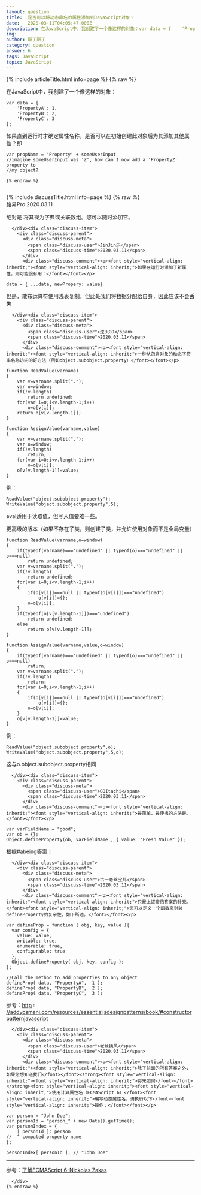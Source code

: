 ```yaml
---
layout: question
title:  是否可以将动态命名的属性添加到JavaScript对象？
date:   2020-03-11T04:05:47.000Z
description: 在JavaScript中，我创建了一个像这样的对象：var data = {    'PropertyA'  1,    'PropertyB' ...
img: 
author: 斯丁斯丁
category: question
answer: 6
tags: JavaScript
topic: JavaScript
---
```

<div class="article-root">
  <div class="article">
    {% include articleTitle.html info=page %}
    {% raw %}
    <div class="article-content"><p><font style="vertical-align: inherit;"><font style="vertical-align: inherit;">在JavaScript中，我创建了一个像这样的对象：</font></font></p>

<pre><code>var data = {<font></font>
    'PropertyA': 1,<font></font>
    'PropertyB': 2,<font></font>
    'PropertyC': 3<font></font>
};<font></font>
</code></pre>

<p><font style="vertical-align: inherit;"><font style="vertical-align: inherit;">如果直到运行时才确定属性名称，是否可以在初始创建此对象后为其添加其他属性？</font><font style="vertical-align: inherit;">即</font></font></p>

<pre><code>var propName = 'Property' + someUserInput<font></font>
//imagine someUserInput was 'Z', how can I now add a 'PropertyZ' property to <font></font>
//my object?<font></font>
</code></pre></div>
    {% endraw %}
  </div>
  <p style="height: 0;width:0;overflow: hidden;"> 第640篇《是否可以将动态命名的属性添加到JavaScript对象？》来自Winter(https://github.com/aiyld/aiyld.github.io)的站点</p>
  <div class="discuss-wrapper">
    {% include discussTitle.html info=page %}
    {% raw %}
    <div class="discuss-item">
        <div class="discuss-parent">
          <div class="discuss-meta">
            <span class="discuss-user">路易Pro</span>
            <span class="discuss-time">2020.03.11</span>
          </div>
          <div class="discuss-comment"><p><font style="vertical-align: inherit;"><font style="vertical-align: inherit;">绝对是 </font><font style="vertical-align: inherit;">将其视为字典或关联数组。</font><font style="vertical-align: inherit;">您可以随时添加它。</font></font></p></div>
        </div>
        
      </div><div class="discuss-item">
        <div class="discuss-parent">
          <div class="discuss-meta">
            <span class="discuss-user">JinJin乐</span>
            <span class="discuss-time">2020.03.11</span>
          </div>
          <div class="discuss-comment"><p><font style="vertical-align: inherit;"><font style="vertical-align: inherit;">如果在运行时添加了新属性，则可能很有用：</font></font></p>

<pre><code>data = { ...data, newPropery: value}
</code></pre>

<p><font style="vertical-align: inherit;"><font style="vertical-align: inherit;">但是，散布运算符使用浅表复制，但此处我们将数据分配给自身，因此应该不会丢失</font></font></p></div>
        </div>
        
      </div><div class="discuss-item">
        <div class="discuss-parent">
          <div class="discuss-meta">
            <span class="discuss-user">逆天GO</span>
            <span class="discuss-time">2020.03.11</span>
          </div>
          <div class="discuss-comment"><p><font style="vertical-align: inherit;"><font style="vertical-align: inherit;">一种从包含对象的动态字符串名称访问的好方法（例如object.subobject.property）</font></font></p>

<pre><code>function ReadValue(varname)<font></font>
{<font></font>
    var v=varname.split(".");<font></font>
    var o=window;<font></font>
    if(!v.length)<font></font>
        return undefined;<font></font>
    for(var i=0;i&lt;v.length-1;i++)<font></font>
        o=o[v[i]];<font></font>
    return o[v[v.length-1]];<font></font>
}<font></font>
<font></font>
function AssignValue(varname,value)<font></font>
{<font></font>
    var v=varname.split(".");<font></font>
    var o=window;<font></font>
    if(!v.length)<font></font>
        return;<font></font>
    for(var i=0;i&lt;v.length-1;i++)<font></font>
        o=o[v[i]];<font></font>
    o[v[v.length-1]]=value;<font></font>
}<font></font>
</code></pre>

<p><font style="vertical-align: inherit;"><font style="vertical-align: inherit;">例：</font></font></p>

<pre><code>ReadValue("object.subobject.property");<font></font>
WriteValue("object.subobject.property",5);<font></font>
</code></pre>

<p><font style="vertical-align: inherit;"><font style="vertical-align: inherit;">eval适用于读取值，但写入值要难一些。</font></font></p>

<p><font style="vertical-align: inherit;"><font style="vertical-align: inherit;">更高级的版本（如果不存在子类，则创建子类，并允许使用对象而不是全局变量）</font></font></p>

<pre><code>function ReadValue(varname,o=window)<font></font>
{<font></font>
    if(typeof(varname)==="undefined" || typeof(o)==="undefined" || o===null)<font></font>
        return undefined;<font></font>
    var v=varname.split(".");<font></font>
    if(!v.length)<font></font>
        return undefined;<font></font>
    for(var i=0;i&lt;v.length-1;i++)<font></font>
    {<font></font>
        if(o[v[i]]===null || typeof(o[v[i]])==="undefined") <font></font>
            o[v[i]]={};<font></font>
        o=o[v[i]];<font></font>
    }<font></font>
    if(typeof(o[v[v.length-1]])==="undefined")    <font></font>
        return undefined;<font></font>
    else    <font></font>
        return o[v[v.length-1]];<font></font>
}<font></font>
<font></font>
function AssignValue(varname,value,o=window)<font></font>
{<font></font>
    if(typeof(varname)==="undefined" || typeof(o)==="undefined" || o===null)<font></font>
        return;<font></font>
    var v=varname.split(".");<font></font>
    if(!v.length)<font></font>
        return;<font></font>
    for(var i=0;i&lt;v.length-1;i++)<font></font>
    {<font></font>
        if(o[v[i]]===null || typeof(o[v[i]])==="undefined")<font></font>
            o[v[i]]={};<font></font>
        o=o[v[i]];<font></font>
    }<font></font>
    o[v[v.length-1]]=value;<font></font>
}<font></font>
</code></pre>

<p><font style="vertical-align: inherit;"><font style="vertical-align: inherit;">例：</font></font></p>

<pre><code>ReadValue("object.subobject.property",o);<font></font>
WriteValue("object.subobject.property",5,o);<font></font>
</code></pre>

<p><font style="vertical-align: inherit;"><font style="vertical-align: inherit;">这与o.object.subobject.property相同</font></font></p></div>
        </div>
        
      </div><div class="discuss-item">
        <div class="discuss-parent">
          <div class="discuss-meta">
            <span class="discuss-user">GOItachi</span>
            <span class="discuss-time">2020.03.11</span>
          </div>
          <div class="discuss-comment"><p><font style="vertical-align: inherit;"><font style="vertical-align: inherit;">最简单，最便携的方法是。</font></font></p>

<pre><code>var varFieldName = "good";<font></font>
var ob = {};<font></font>
Object.defineProperty(ob, varFieldName , { value: "Fresh Value" });<font></font>
</code></pre>

<p><font style="vertical-align: inherit;"><font style="vertical-align: inherit;">根据#abeing答案！</font></font></p></div>
        </div>
        
      </div><div class="discuss-item">
        <div class="discuss-parent">
          <div class="discuss-meta">
            <span class="discuss-user">古一老丝宝儿</span>
            <span class="discuss-time">2020.03.11</span>
          </div>
          <div class="discuss-comment"><p><font style="vertical-align: inherit;"><font style="vertical-align: inherit;">只是上述安倍答案的补充。</font><font style="vertical-align: inherit;">您可以定义一个函数来封装defineProperty的复杂性，如下所述。</font></font></p>

<pre><code>var defineProp = function ( obj, key, value ){<font></font>
  var config = {<font></font>
    value: value,<font></font>
    writable: true,<font></font>
    enumerable: true,<font></font>
    configurable: true<font></font>
  };<font></font>
  Object.defineProperty( obj, key, config );<font></font>
};<font></font>
<font></font>
//Call the method to add properties to any object<font></font>
defineProp( data, "PropertyA",  1 );<font></font>
defineProp( data, "PropertyB",  2 );<font></font>
defineProp( data, "PropertyC",  3 );<font></font>
</code></pre>

<p><font style="vertical-align: inherit;"><font style="vertical-align: inherit;">参考：</font><a href="http://addyosmani.com/resources/essentialjsdesignpatterns/book/#constructorpatternjavascript"><font style="vertical-align: inherit;">http</font></a><font style="vertical-align: inherit;"> : </font></font><a href="http://addyosmani.com/resources/essentialjsdesignpatterns/book/#constructorpatternjavascript"><font style="vertical-align: inherit;"><font style="vertical-align: inherit;">//addyosmani.com/resources/essentialjsdesignpatterns/book/#constructorpatternjavascript</font></font></a></p></div>
        </div>
        
      </div><div class="discuss-item">
        <div class="discuss-parent">
          <div class="discuss-meta">
            <span class="discuss-user">老丝镜风</span>
            <span class="discuss-time">2020.03.11</span>
          </div>
          <div class="discuss-comment"><p><font style="vertical-align: inherit;"><font style="vertical-align: inherit;">除了前面的所有答案之外，如果您想知道我们</font></font><strong><font style="vertical-align: inherit;"><font style="vertical-align: inherit;">将来如何</font></font></strong><font style="vertical-align: inherit;"><font style="vertical-align: inherit;">使用计算属性名（ECMAScript 6）</font><font style="vertical-align: inherit;">编写动态属性名，请执行以下</font><font style="vertical-align: inherit;">操作：</font></font></p>

<pre><code>var person = "John Doe";<font></font>
var personId = "person_" + new Date().getTime();<font></font>
var personIndex = {<font></font>
    [ personId ]: person<font></font>
//  ^ computed property name<font></font>
};<font></font>
<font></font>
personIndex[ personId ]; // "John Doe"<font></font>
</code></pre>

<hr>

<p><font style="vertical-align: inherit;"><font style="vertical-align: inherit;">参考：</font></font><a href="https://github.com/nzakas/understandinges6/blob/master/manuscript/03-Objects.md#computed-property-names"><font style="vertical-align: inherit;"><font style="vertical-align: inherit;">了解ECMAScript 6-Nickolas Zakas</font></font></a></p></div>
        </div>
        
      </div>
    {% endraw %}
  </div>
<div>
